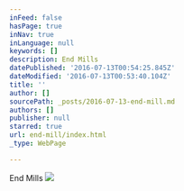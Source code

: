 ```yaml
---
inFeed: false
hasPage: true
inNav: true
inLanguage: null
keywords: []
description: End Mills
datePublished: '2016-07-13T00:54:25.845Z'
dateModified: '2016-07-13T00:53:40.104Z'
title: ''
author: []
sourcePath: _posts/2016-07-13-end-mill.md
authors: []
publisher: null
starred: true
url: end-mill/index.html
_type: WebPage

---
```

End Mills
![](https://the-grid-user-content.s3-us-west-2.amazonaws.com/cfe7521c-c987-4fb0-bd45-964c4c7d4845.jpg)
